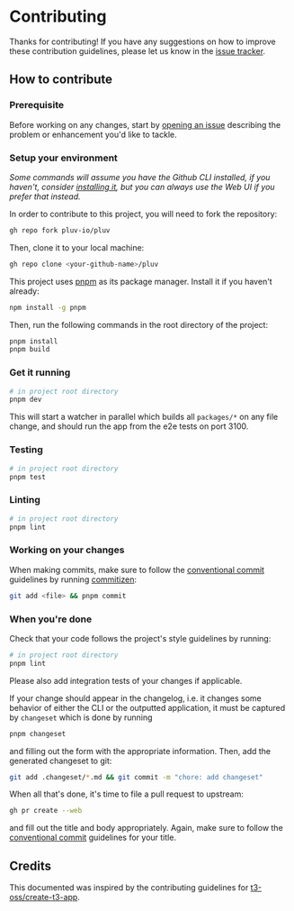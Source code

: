 # Contributing

Thanks for contributing! If you have any suggestions on how to improve these contribution guidelines, please let us know in the [issue tracker](https://github.com/pluv-io/pluv/issues).

## How to contribute

### Prerequisite

Before working on any changes, start by [opening an issue](https://github.com/pluv-io/pluv/issues/new/choose) describing the problem or enhancement you'd like to tackle.

### Setup your environment

_Some commands will assume you have the Github CLI installed, if you haven't, consider [installing it](https://github.com/cli/cli#installation), but you can always use the Web UI if you prefer that instead._

In order to contribute to this project, you will need to fork the repository:

```bash
gh repo fork pluv-io/pluv
```

Then, clone it to your local machine:

```bash
gh repo clone <your-github-name>/pluv
```

This project uses [pnpm](https://pnpm.io) as its package manager. Install it if you haven't already:

```bash
npm install -g pnpm
```

Then, run the following commands in the root directory of the project:

```bash
pnpm install
pnpm build
```

### Get it running

```bash
# in project root directory
pnpm dev
```

This will start a watcher in parallel which builds all `packages/*` on any file change, and should  run the app from the e2e tests on port 3100.

### Testing

```bash
# in project root directory
pnpm test
```

### Linting

```bash
# in project root directory
pnpm lint
```

### Working on your changes

When making commits, make sure to follow the [conventional commit](https://www.conventionalcommits.org/en/v1.0.0/) guidelines by running [commitizen](https://github.com/commitizen/cz-cli):

```bash
git add <file> && pnpm commit
```

### When you're done

Check that your code follows the project's style guidelines by running:

```bash
# in project root directory
pnpm lint
```

Please also add integration tests of your changes if applicable.

If your change should appear in the changelog, i.e. it changes some behavior of either the CLI or the outputted application, it must be captured by `changeset` which is done by running

```bash
pnpm changeset
```

and filling out the form with the appropriate information. Then, add the generated changeset to git:

```bash
git add .changeset/*.md && git commit -m "chore: add changeset"
```

When all that's done, it's time to file a pull request to upstream:

```bash
gh pr create --web
```

and fill out the title and body appropriately. Again, make sure to follow the [conventional commit](https://www.conventionalcommits.org/en/v1.0.0/) guidelines for your title.

## Credits

This documented was inspired by the contributing guidelines for [t3-oss/create-t3-app](https://github.com/t3-oss/create-t3-app/blob/next/CONTRIBUTING.md).
